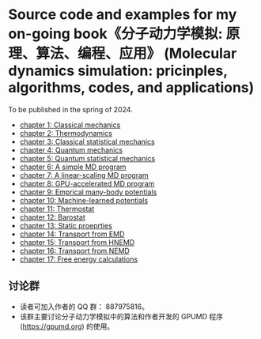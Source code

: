 # Source code and examples for my on-going book《分子动力学模拟: 原理、算法、编程、应用》 (Molecular dynamics simulation: pricinples, algorithms, codes, and applications)

To be published in the spring of 2024.

- [chapter 1: Classical mechanics](chapter-01-classical_mechanics/readme.md)
- [chapter 2: Thermodynamics](chapter-01-thermodynamics/readme.md)
- [chapter 3: Classical statistical mechanics](chapter-03-classical_statistical_mechanics/readme.md)
- [chapter 4: Quantum mechanics](chapter-04-quantum_mechanics/readme.md)
- [chapter 5: Quantum statistical mechanics](chapter-05-quantum_statistical_mechanics/readme.md)
- [chapter 6: A simple MD program](chapter-06-simple_md/readme.md)
- [chapter 7: A linear-scaling MD program](chapter-07-linear_md/readme.md)
- [chapter 8: GPU-accelerated MD program](chapter-08-gpumd/readme.md)
- [chapter 9: Emprical many-body potentials](chapter-09-empirical_potentials/readme.md)
- [chapter 10: Machine-learned potentials](chapter-10-machine_learned_potentials/readme.md)
- [chapter 11: Thermostat](chapter-11-thermostat/readme.md)
- [chapter 12: Barostat](chapter-12-barostat/readme.md)
- [chapter 13: Static proeprties](chapter-13-static_properties/readme.md)
- [chapter 14: Transport from EMD](chapter-14-transport_EMD/readme.md)
- [chapter 15: Transport from HNEMD](chapter-15-transport_HNEMD/readme.md)
- [chapter 16: Transport from NEMD](chapter-16-transport_NEMD/readme.md)
- [chapter 17: Free energy calculations](chapter-17-free_energy/readme.md)

## 讨论群
* 读者可加入作者的 QQ 群： 887975816。
* 该群主要讨论分子动力学模拟中的算法和作者开发的 GPUMD 程序 (https://gpumd.org) 的使用。

